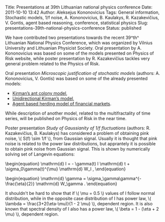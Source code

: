 Title: Presentations at 39th Lithuanian national physics conference
Date: 2011-10-10 13:42
Author: Aleksejus Kononovicius
Tags: General information, Stochastic models, 1/f noise, A. Kononovicius, B. Kaulakys, R. Kazakevičius, V. Gontis, agent based reasoning, conference, statistical physics
Slug: presentations-39th-national-physics-conference
Status: published

We have contributed two presentations
towards the recent 39^th^ Lithuanian National Physics Conference, which
was organized by Vilnius University and Lithuanian Physicist Society.
Oral presentation by A. Kononovicius was based on some of the models
presented on Physics of Risk website, while poster presentation by R.
Kazakevičius tackles very general problem related to the Physics of
Risk.<!--more-->

Oral presentation *Microscopic justification of stochastic models*
(authors: A. Kononovicius, V. Gontis) was based on some of the already
presented models:

-   [Kirman’s ant colony
    model](/kirman-ants "Kirman’s ant colony model on Physics of Risk"),
-   [Unidirectional Kirman’s
    model](/unidirectional-kirman-model "Unidirectional Kirman’s model on Physics of Risk"),
-   [Agent based herding model of financial
    markets](/agent-based-herding-model-financial-markets "Agent based herding model of financial markets on Physics of Risk").

While description of another model, related to the multifractality of
time series, will be published on Physics of Risk in the near time.

Poster presentation *Study of Gaussianity of 1/f fluctuations* (authors:
R. Kazakevičius, B. Kaulakys) has considered a problem of obtaining pink
noise, \\\(  S(f) \sim 1/f \\\), from Gaussian signal. Usually it is
thought that pink noise is related to the power law distributions, but
apprantely it is possible to obtain pink noise from Gaussian signal.
This is shown by numerically solving set of Langevin equations:


\begin{equation}
 \mathrm{d} I = - \gamma(t) I \mathrm{d} t + \sigma\_0\gamma(t)^{\mu} \mathrm{d} W\_I , 
\end{equation}



\begin{equation}
 \mathrm{d} \gamma = \sigma\_\gamma\gamma^{-\frac{\eta}{2}} \mathrm{d} W\_\gamma . 
\end{equation}


It shouldn't be hard to show that if \\\(  \mu = 0.5 \\\) values of I
follow normal distribution, while in the opposite case distribution of I
has power law, \\\(  \lambda = \frac{3+2(\eta-\mu)}{1 - 2 \mu} \\\), dependent region. It is also known that spectral density of I
also has a power law, \\\(  \beta = 1 - (\eta + 2 \mu)  \\\),
dependent region.
